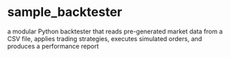 # sample_backtester
a modular Python backtester that reads pre-generated market data from a CSV file, applies trading strategies, executes simulated orders, and produces a performance report
